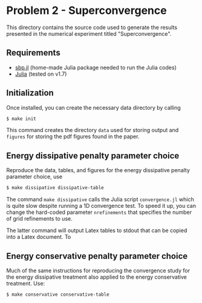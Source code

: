 # Problem 2 - Superconvergence

This directory contains the source code used to generate the results presented in the numerical
experiment titled "Superconvergence".

## Requirements

 * [sbp.jl](https://github.com/ooreilly/sbp.jl) (home-made Julia package needed to run the Julia
   codes)
 * [Julia](https://julialang.org/) (tested on v1.7)

## Initialization
Once installed, you can create the necessary data directory by calling
```bash
$ make init
```
This command creates the directory `data` used for storing output and `figures` for storing the pdf
figures found in the paper.

## Energy dissipative penalty parameter choice
Reproduce the data, tables, and figures for the energy dissipative penalty parameter choice, use
```bash
$ make dissipative dissipative-table
```
The command `make dissipative` calls the Julia script `convergence.jl` which is quite slow despite
running a 1D convergence test. To speed it up, you can change the hard-coded parameter
`nrefinements` that specifies the number of grid refinements to use.

The latter command will output Latex tables to stdout that can be copied into a Latex document.
To 
 
## Energy conservative penalty parameter choice
Much of the same instructions for reproducing the convergence study for the energy dissipative
treatment also applied to the energy conservative treatment. Use:
```bash
$ make conservative conservative-table 
```                        

